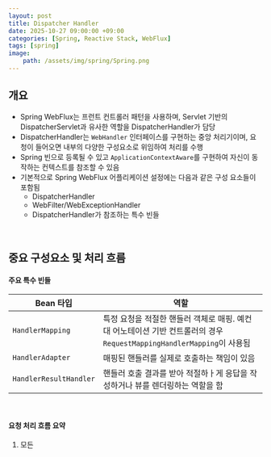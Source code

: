 ```yaml
---
layout: post
title: Dispatcher Handler
date: 2025-10-27 09:00:00 +09:00
categories: [Spring, Reactive Stack, WebFlux]
tags: [spring]
image:
    path: /assets/img/spring/Spring.png
---
```


## 개요 

- Spring WebFlux는 프런트 컨트롤러 패턴을 사용하며, Servlet 기반의 DispatcherServlet과 유사한 역할을 DispatcherHandler가 담당
- DispatcherHandler는 `WebHandler` 인터페이스를 구현하는 중앙 처리기이며, 요청이 들어오면 내부의 다양한 구성요소로 위임하여 처리를 수행
- Spring 빈으로 등록될 수 있고 `ApplicationContextAware`를 구현하여 자신이 동작하는 컨텍스트를 참조할 수 있음
- 기본적으로 Spring WebFlux 어플리케이션 설정에는 다음과 같은 구성 요소들이 포함됨
  - DispatcherHandler
  - WebFilter/WebExceptionHandler
  - DispatcherHandler가 참조하는 특수 빈들

<br>

## 중요 구성요소 및 처리 흐름

#### 주요 특수 빈들

| Bean 타입 | 역할 |
|-|-|
| `HandlerMapping` | 특정 요청을 적절한 핸들러 객체로 매핑. 예컨대 어노테이션 기반 컨트롤러의 경우 `RequestMappingHandlerMapping`이 사용됨 |
| `HandlerAdapter` | 매핑된 핸들러를 실제로 호출하는 책임이 있음 | DispatcherHandler가 핸들러의 종류를 알 필요 없이 호출 가능하게 함 |\
| `HandlerResultHandler` | 핸들러 호출 결과를 받아 적절하ㅏ게 응답을 작성하거나 뷰를 렌더링하는 역할을 함 |

<br>

#### 요청 처리 흐름 요약

1. 모든